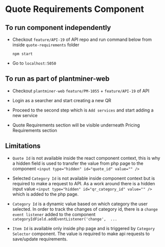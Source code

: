 Quote Requirements Component
============================

## To run component independently

- Checkout `feature/API-19` of API repo and run command below from inside `quote-requirements` folder

    ```
    npm start
    ```
    
- Go to `localhost:5050`


## To run as part of plantminer-web
 
- Checkout `plantminer-web` `feature/PM-1055` + `feature/API-19` of API

- Login as a searcher and start creating a new QR

- Proceed to the second step which is `Add services` and start adding a new service

- Quote Requirements section will be visible underneath Pricing Requirements section


## Limitations

- `Quote Id` is not available inside the react component context, this is why a hidden field is used to transfer the value from
php page to the component `<input type="hidden" id="quote_id" value="" />`


- Selected `Category Id` is not available inside component context but is required to make a request to API. As a work around
there is a hidden input value `<input type="hidden" id="qr_category_id" value="" />` which is added to the php page.


- `Category Id` is a dynamic value based on which category the user selected. In order to track the changes of category id, 
there is a `change event listener` added to the component `categoryIdField.addEventListener('change',  ...`

- `Item Id` is available only inside php page and is triggered by `Category Selector` component. The value is required to 
make api requests to save/update requirements.